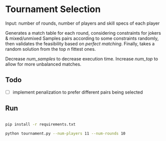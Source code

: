 # Tournament Selection

Input: number of rounds, number of players and skill specs of each player

Generates a match table for each round, considering constraints for jokers & mixed/unmixed
Samples pairs according to some constraints randomly, then validates the feasibility based on *perfect matching*.
Finally, takes a random solution from the top *n* fittest ones.

Decrease *num_samples* to decrease execution time.
Increase *num_top* to allow for more unbalanced matches. 

## Todo
- [ ] implement penalization to prefer different pairs being selected


## Run

```bash

pip install -r requirements.txt

python tournament.py --num-players 11 --num-rounds 10 

```